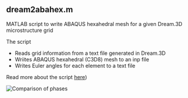 ## dream2abahex.m 

MATLAB script to write ABAQUS hexahedral mesh for a given Dream.3D microstructure grid

The script 

- Reads grid information from a text file generated in Dream.3D
- Wriites ABAQUS hexahedral (C3D8) mesh to an inp file 
- Writes Euler angles for each element to a text file 

Read more about the script [here](http://latmarat.net/blog/scripts/dream2abahex/))

![Comparison of phases](https://farm6.staticflickr.com/5822/21680572513_8eec239e12_o_d.png)
